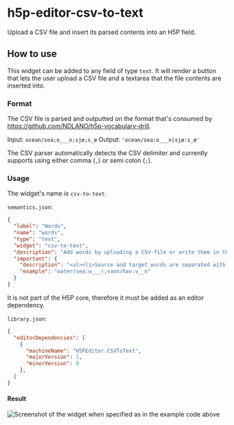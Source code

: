 # h5p-editor-csv-to-text

Upload a CSV file and insert its parsed contents into an H5P field.

## How to use

This widget can be added to any field of type `text`.
It will render a button that lets the user upload a CSV file and a textarea that the file contents are inserted into.

### Format

The CSV file is parsed and outputted on the format that's consumed by <https://github.com/NDLANO/h5p-vocabulary-drill>.

Input: `ocean/sea;o___n;sjø;s_ø`
Output: `'ocean/sea:o___n|sjø:s_ø'`

The CSV parser automatically detects the CSV delimiter and currently supports using either comma (`,`) or semi colon (`;`).

### Usage

The widget's name is `csv-to-text`.

`semantics.json`:

```json
{
  "label": "Words",
  "name": "words",
  "type": "text",
  "widget": "csv-to-text",
  "description": "Add words by uploading a CSV-file or write them in the text field.",
  "important": {
    "description": "<ul><li>Source and target words are separated with a comma (,).</li><li>Alternative answers are separated with a forward slash (/).</li><li>You may add a textual tip, using a colon (:) in front of the tip.</li></ul>",
    "example": "water/sea:w___r,vann/hav:v__n"
  }
}
```

It is not part of the H5P core, therefore it must be added as an editor dependency.

`library.json`:

```json
{
  "editorDependencies": [
    {
      "machineName": "H5PEditor.CSVToText",
      "majorVersion": 1,
      "minorVersion": 0
    },
  ]
}
```

#### Result

![Screenshot of the widget when specified as in the example code above](https://github.com/NDLANO/h5p-editor-csv-to-text/blob/main/docs/assets/screenshot.png)
